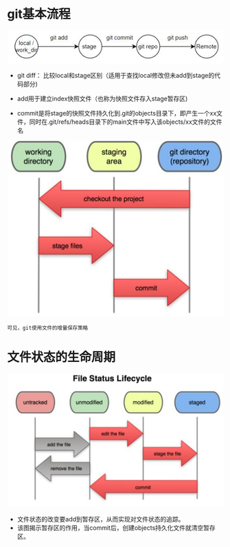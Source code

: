 # git基本流程
![](img/basic.jpg)
- git diff： 比较local和stage区别（适用于查找local修改但未add到stage的代码部分)

- add用于建立index快照文件（也称为快照文件存入stage暂存区)

- commit是将stage的快照文件持久化到.git的objects目录下，即产生一个xx文件，同时在.git/refs/heads目录下的main文件中写入该objects/xx文件的文件名

![](img/git_arch.jpg)

``可见，git使用文件的增量保存策略``
# 文件状态的生命周期
![](img/file_status_lifecycle.jpg)
- 文件状态的改变要add到暂存区，从而实现对文件状态的追踪。
- 该图揭示暂存区的作用，当commit后，创建objects持久化文件就清空暂存区。